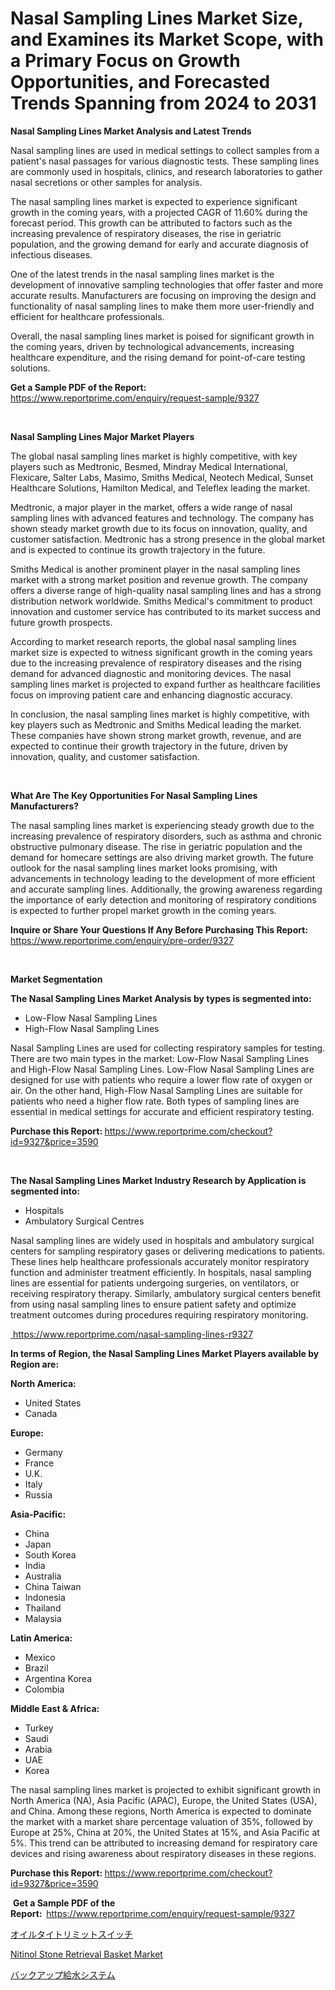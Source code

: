 <p><h1>Nasal Sampling Lines Market Size, and Examines its Market Scope, with a Primary Focus on Growth Opportunities, and Forecasted Trends Spanning from 2024 to 2031</h1></p><p><strong>Nasal Sampling Lines Market Analysis and Latest Trends</strong></p>
<p><p>Nasal sampling lines are used in medical settings to collect samples from a patient's nasal passages for various diagnostic tests. These sampling lines are commonly used in hospitals, clinics, and research laboratories to gather nasal secretions or other samples for analysis.</p><p>The nasal sampling lines market is expected to experience significant growth in the coming years, with a projected CAGR of 11.60% during the forecast period. This growth can be attributed to factors such as the increasing prevalence of respiratory diseases, the rise in geriatric population, and the growing demand for early and accurate diagnosis of infectious diseases.</p><p>One of the latest trends in the nasal sampling lines market is the development of innovative sampling technologies that offer faster and more accurate results. Manufacturers are focusing on improving the design and functionality of nasal sampling lines to make them more user-friendly and efficient for healthcare professionals.</p><p>Overall, the nasal sampling lines market is poised for significant growth in the coming years, driven by technological advancements, increasing healthcare expenditure, and the rising demand for point-of-care testing solutions.</p></p>
<p><strong>Get a Sample PDF of the Report:&nbsp;</strong> <a href="https://www.reportprime.com/enquiry/request-sample/9327">https://www.reportprime.com/enquiry/request-sample/9327</a></p>
<p>&nbsp;</p>
<p><strong>Nasal Sampling Lines Major Market Players</strong></p>
<p><p>The global nasal sampling lines market is highly competitive, with key players such as Medtronic, Besmed, Mindray Medical International, Flexicare, Salter Labs, Masimo, Smiths Medical, Neotech Medical, Sunset Healthcare Solutions, Hamilton Medical, and Teleflex leading the market. </p><p>Medtronic, a major player in the market, offers a wide range of nasal sampling lines with advanced features and technology. The company has shown steady market growth due to its focus on innovation, quality, and customer satisfaction. Medtronic has a strong presence in the global market and is expected to continue its growth trajectory in the future.</p><p>Smiths Medical is another prominent player in the nasal sampling lines market with a strong market position and revenue growth. The company offers a diverse range of high-quality nasal sampling lines and has a strong distribution network worldwide. Smiths Medical's commitment to product innovation and customer service has contributed to its market success and future growth prospects.</p><p>According to market research reports, the global nasal sampling lines market size is expected to witness significant growth in the coming years due to the increasing prevalence of respiratory diseases and the rising demand for advanced diagnostic and monitoring devices. The nasal sampling lines market is projected to expand further as healthcare facilities focus on improving patient care and enhancing diagnostic accuracy.</p><p>In conclusion, the nasal sampling lines market is highly competitive, with key players such as Medtronic and Smiths Medical leading the market. These companies have shown strong market growth, revenue, and are expected to continue their growth trajectory in the future, driven by innovation, quality, and customer satisfaction.</p></p>
<p>&nbsp;</p>
<p><strong>What Are The Key Opportunities For Nasal Sampling Lines Manufacturers?</strong></p>
<p><p>The nasal sampling lines market is experiencing steady growth due to the increasing prevalence of respiratory disorders, such as asthma and chronic obstructive pulmonary disease. The rise in geriatric population and the demand for homecare settings are also driving market growth. The future outlook for the nasal sampling lines market looks promising, with advancements in technology leading to the development of more efficient and accurate sampling lines. Additionally, the growing awareness regarding the importance of early detection and monitoring of respiratory conditions is expected to further propel market growth in the coming years.</p></p>
<p><strong>Inquire or Share Your Questions If Any Before Purchasing This Report:</strong> <a href="https://www.reportprime.com/enquiry/pre-order/9327">https://www.reportprime.com/enquiry/pre-order/9327</a></p>
<p>&nbsp;</p>
<p><strong>Market Segmentation</strong></p>
<p><strong>The Nasal Sampling Lines Market Analysis by types is segmented into:</strong></p>
<p><ul><li>Low-Flow Nasal Sampling Lines</li><li>High-Flow Nasal Sampling Lines</li></ul></p>
<p><p>Nasal Sampling Lines are used for collecting respiratory samples for testing. There are two main types in the market: Low-Flow Nasal Sampling Lines and High-Flow Nasal Sampling Lines. Low-Flow Nasal Sampling Lines are designed for use with patients who require a lower flow rate of oxygen or air. On the other hand, High-Flow Nasal Sampling Lines are suitable for patients who need a higher flow rate. Both types of sampling lines are essential in medical settings for accurate and efficient respiratory testing.</p></p>
<p><strong>Purchase this Report:&nbsp;</strong><a href="https://www.reportprime.com/checkout?id=9327&price=3590">https://www.reportprime.com/checkout?id=9327&price=3590</a></p>
<p>&nbsp;</p>
<p><strong>The Nasal Sampling Lines Market Industry Research by Application is segmented into:</strong></p>
<p><ul><li>Hospitals</li><li>Ambulatory Surgical Centres</li></ul></p>
<p><p>Nasal sampling lines are widely used in hospitals and ambulatory surgical centers for sampling respiratory gases or delivering medications to patients. These lines help healthcare professionals accurately monitor respiratory function and administer treatment efficiently. In hospitals, nasal sampling lines are essential for patients undergoing surgeries, on ventilators, or receiving respiratory therapy. Similarly, ambulatory surgical centers benefit from using nasal sampling lines to ensure patient safety and optimize treatment outcomes during procedures requiring respiratory monitoring.</p></p>
<p><a href="https://www.reportprime.com/nasal-sampling-lines-r9327">&nbsp;https://www.reportprime.com/nasal-sampling-lines-r9327</a></p>
<p><strong>In terms of Region, the Nasal Sampling Lines Market Players available by Region are:</strong></p>
<p>
    <p> <strong> North America: </strong>
        <ul>
            <li>United States</li>
            <li>Canada</li>
        </ul>
        </p> 
    <p> <strong> Europe: </strong>
        <ul>
            <li>Germany</li>
            <li>France</li>
            <li>U.K.</li>
            <li>Italy</li>
            <li>Russia</li>
        </ul>
        </p> 
    <p> <strong> Asia-Pacific: </strong>
        <ul>
            <li>China</li>
            <li>Japan</li>
            <li>South Korea</li>
            <li>India</li>
            <li>Australia</li>
            <li>China Taiwan</li>
            <li>Indonesia</li>
            <li>Thailand</li>
            <li>Malaysia</li>
        </ul>
        </p> 
    <p> <strong> Latin America: </strong>
        <ul>
            <li>Mexico</li>
            <li>Brazil</li>
            <li>Argentina Korea</li>
            <li>Colombia</li>
        </ul>
        </p> 
    <p> <strong> Middle East & Africa: </strong>
        <ul>
            <li>Turkey</li>
            <li>Saudi</li>
            <li>Arabia</li>
            <li>UAE</li>
            <li>Korea</li>
        </ul>
    </p>
    </p>
<p><p>The nasal sampling lines market is projected to exhibit significant growth in North America (NA), Asia Pacific (APAC), Europe, the United States (USA), and China. Among these regions, North America is expected to dominate the market with a market share percentage valuation of 35%, followed by Europe at 25%, China at 20%, the United States at 15%, and Asia Pacific at 5%. This trend can be attributed to increasing demand for respiratory care devices and rising awareness about respiratory diseases in these regions.</p></p>
<p><strong>Purchase this Report: </strong><a href="https://www.reportprime.com/checkout?id=9327&price=3590">https://www.reportprime.com/checkout?id=9327&price=3590</a></p>
<p>&nbsp;<strong>Get a Sample PDF of the Report:&nbsp;&nbsp;</strong><a href="https://www.reportprime.com/enquiry/request-sample/9327">https://www.reportprime.com/enquiry/request-sample/9327</a></p>
<p><strong></strong></p>
<p><p><a href="https://medium.com/@nicholasallan19/%E3%82%AA%E3%82%A4%E3%83%AB%E3%82%BF%E3%82%A4%E3%83%88%E3%83%AA%E3%83%9F%E3%83%83%E3%83%88%E3%82%B9%E3%82%A4%E3%83%83%E3%83%81%E5%B8%82%E5%A0%B4-2031%E5%B9%B4%E3%81%BE%E3%81%A7%E3%81%AE%E3%83%88%E3%83%AC%E3%83%B3%E3%83%89-%E4%BA%88%E6%B8%AC-%E7%AB%B6%E4%BA%89%E5%88%86%E6%9E%90-55a372c71f8c">オイルタイトリミットスイッチ</a></p><p><a href="https://github.com/pizolina/Market-Research-Report-List-4/blob/main/nitinol-stone-retrieval-basket-market.md">Nitinol Stone Retrieval Basket Market</a></p><p><a href="https://medium.com/@oswaldoavarro768546/2024%E5%B9%B4%E3%81%8B%E3%82%892031%E5%B9%B4%E3%81%BE%E3%81%A7%E3%81%AE%E6%9C%9F%E9%96%93%E3%81%AB%E4%BA%88%E6%B8%AC%E3%81%95%E3%82%8C%E3%82%8B%E3%83%90%E3%83%83%E3%82%AF%E3%82%A2%E3%83%83%E3%83%97%E3%82%A6%E3%82%A9%E3%83%BC%E3%82%BF%E3%83%BC%E3%82%B7%E3%82%B9%E3%83%86%E3%83%A0%E3%81%AE%E5%B8%82%E5%A0%B4%E5%88%86%E6%9E%90%E3%81%A8%E3%82%B5%E3%82%A4%E3%82%BA-72b6fdabd0a6">バックアップ給水システム</a></p></p>